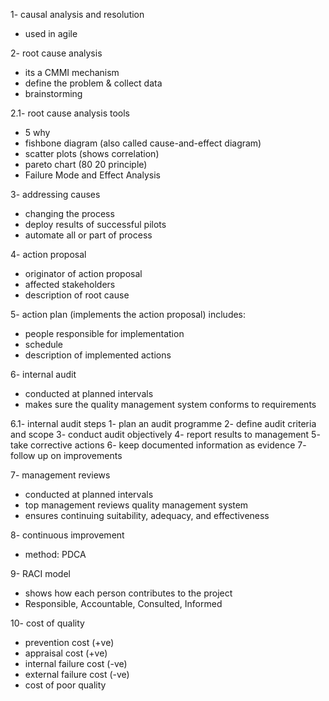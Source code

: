 1- causal analysis and resolution
 - used in agile

2- root cause analysis
 - its a CMMI mechanism
 - define the problem & collect data
 - brainstorming

2.1- root cause analysis tools
 - 5 why
 - fishbone diagram (also called cause-and-effect diagram) 
 - scatter plots (shows correlation)
 - pareto chart (80 20 principle)
 - Failure Mode and Effect Analysis

3- addressing causes
 - changing the process
 - deploy results of successful pilots
 - automate all or part of process

4- action proposal
 - originator of action proposal
 - affected stakeholders
 - description of root cause

5- action plan (implements the action proposal)
includes:
 - people responsible for implementation
 - schedule
 - description of implemented actions

6- internal audit
 - conducted at planned intervals
 - makes sure the quality management system conforms to requirements

6.1- internal audit steps
 1- plan an audit programme
 2- define audit criteria and scope
 3- conduct audit objectively
 4- report results to management
 5- take corrective actions
 6- keep documented information as evidence
 7- follow up on improvements

7- management reviews
 - conducted at planned intervals
 - top management reviews quality management system
 - ensures continuing suitability, adequacy, and effectiveness

8- continuous improvement
 - method: PDCA

9- RACI model
 - shows how each person contributes to the project 
 - Responsible, Accountable, Consulted, Informed

10- cost of quality
 - prevention cost (+ve)
 - appraisal cost (+ve)
 - internal failure cost (-ve)
 - external failure cost (-ve)
 - cost of poor quality